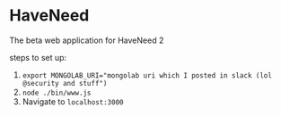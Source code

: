 # HaveNeed
The beta web application for HaveNeed 2

steps to set up:

1. `export MONGOLAB_URI="mongolab uri which I posted in slack (lol @security and stuff")`
2. `node ./bin/www.js`
3. Navigate to `localhost:3000`